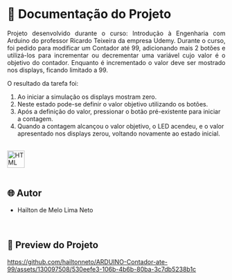 # 📒 Documentação do Projeto

<p align="justify">
Projeto desenvolvido durante o curso: Introdução à Engenharia com Arduino do professor Ricardo Teixeira da empresa Udemy. Durante o curso, foi pedido para modificar um Contador até 99, adicionando mais 2 botões e utilizá-los para incrementar ou decrementar uma variável cujo valor é o objetivo do contador. Enquanto é incrementado o valor deve ser mostrado nos displays, ficando limitado a 99.
</p>

O resultado da tarefa foi:
1. Ao iniciar a simulação os displays mostram zero.
2. Neste estado pode-se definir o valor objetivo utilizando os botões.
3. Após a definição do valor, pressionar o botão pré-existente para iniciar a contagem.
4. Quando a contagem alcançou o valor objetivo, o LED acendeu, e o valor apresentado nos displays zerou, voltando novamente ao estado inicial.

<div style="display: inline_block"><br>
  <img align="center" alt="HTML" heigth="30" width="40" src="https://cdn.jsdelivr.net/gh/devicons/devicon@latest/icons/arduino/arduino-original.svg">
</div>

<br>

## 🌐 Autor

- Hailton de Melo Lima Neto

<br>

## 🔗 Preview do Projeto

<p>
  

https://github.com/hailtonneto/ARDUINO-Contador-ate-99/assets/130097508/530eefe3-106b-4b6b-80ba-3c7db5238b1c


</p>
